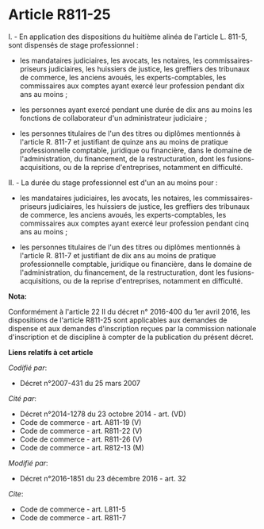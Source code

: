 # Article R811-25

I. - En application des dispositions du huitième alinéa de l'article L. 811-5, sont dispensés de stage professionnel :

- les mandataires judiciaires, les avocats, les notaires, les commissaires-priseurs judiciaires, les huissiers de justice,
les greffiers des tribunaux de commerce, les anciens avoués, les experts-comptables, les commissaires aux comptes ayant
exercé leur profession pendant dix ans au moins ;

- les personnes ayant exercé pendant une durée de dix ans au moins les fonctions de collaborateur d'un administrateur
judiciaire ;

- les personnes titulaires de l'un des titres ou diplômes mentionnés à l'article R. 811-7 et justifiant de quinze ans au
moins de pratique professionnelle comptable, juridique ou financière, dans le domaine de l'administration, du financement, de
la restructuration, dont les fusions-acquisitions, ou de la reprise d'entreprises, notamment en difficulté. 

II. - La durée du stage professionnel est d'un an au moins pour :

- les mandataires judiciaires, les avocats, les notaires, les commissaires-priseurs judiciaires, les huissiers de justice,
les greffiers des tribunaux de commerce, les anciens avoués, les experts-comptables, les commissaires aux comptes ayant
exercé leur profession pendant cinq ans au moins ;

- les personnes titulaires de l'un des titres ou diplômes mentionnés à l'article R. 811-7 et justifiant de dix ans au moins
de pratique professionnelle comptable, juridique ou financière, dans le domaine de l'administration, du financement, de la
restructuration, dont les fusions-acquisitions, ou de la reprise d'entreprises, notamment en difficulté.

**Nota:**

Conformément à l'article 22 II du décret n° 2016-400 du 1er avril 2016, les dispositions de l'article R811-25 sont
applicables aux demandes de dispense et aux demandes d'inscription reçues par la commission nationale d'inscription et de
discipline à compter de la publication du présent décret.

**Liens relatifs à cet article**

_Codifié par_:

  - Décret n°2007-431 du 25 mars 2007

_Cité par_:

  - Décret n°2014-1278 du 23 octobre 2014 - art. (VD)
  - Code de commerce - art. A811-19 (V)
  - Code de commerce - art. R811-22 (V)
  - Code de commerce - art. R811-26 (V)
  - Code de commerce - art. R812-13 (M)

_Modifié par_:

  - Décret n°2016-1851 du 23 décembre 2016 - art. 32

_Cite_:

  - Code de commerce - art. L811-5
  - Code de commerce - art. R811-7
